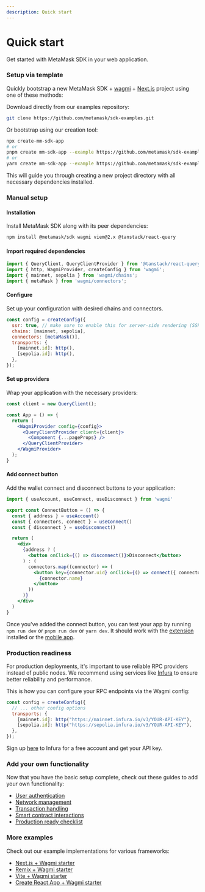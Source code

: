 ```yaml
---
description: Quick start 
---
```


# Quick start

Get started with MetaMask SDK in your web application.

### Setup via template

Quickly bootstrap a new MetaMask SDK + [wagmi](https://wagmi.sh/) + [Next.js](https://nextjs.org/) project using one of these methods:

Download directly from our examples repository:
```bash
git clone https://github.com/metamask/sdk-examples.git
```

Or bootstrap using our creation tool:
```bash
npx create-mm-sdk-app
# or
pnpm create mm-sdk-app --example https://github.com/metamask/sdk-examples/tree/main/demo-app
# or
yarn create mm-sdk-app --example https://github.com/metamask/sdk-examples/tree/main/demo-app
```

This will guide you through creating a new project directory with all necessary dependencies installed.

### Manual setup

#### Installation

Install MetaMask SDK along with its peer dependencies:

```bash
npm install @metamask/sdk wagmi viem@2.x @tanstack/react-query
```

#### Import required dependencies

```jsx
import { QueryClient, QueryClientProvider } from '@tanstack/react-query';
import { http, WagmiProvider, createConfig } from 'wagmi';
import { mainnet, sepolia } from 'wagmi/chains';
import { metaMask } from 'wagmi/connectors';
```

#### Configure

Set up your configuration with desired chains and connectors.

```jsx
const config = createConfig({
  ssr: true, // make sure to enable this for server-side rendering (SSR) applications
  chains: [mainnet, sepolia],
  connectors: [metaMask()],
  transports: {
    [mainnet.id]: http(),
    [sepolia.id]: http(),
  },
});
```

#### Set up providers

Wrap your application with the necessary providers:

```jsx
const client = new QueryClient();

const App = () => {
  return (
    <WagmiProvider config={config}>
      <QueryClientProvider client={client}>
        <Component {...pageProps} />
      </QueryClientProvider>
    </WagmiProvider>
  );
}
```

#### Add connect button

Add the wallet connect and disconnect buttons to your application:

```jsx
import { useAccount, useConnect, useDisconnect } from 'wagmi'

export const ConnectButton = () => {
  const { address } = useAccount()
  const { connectors, connect } = useConnect()
  const { disconnect } = useDisconnect()

  return (
    <div>
      {address ? (
        <button onClick={() => disconnect()}>Disconnect</button>
      ) : (
        connectors.map((connector) => (
          <button key={connector.uid} onClick={() => connect({ connector })}>
            {connector.name}
          </button>
        ))
      )}
    </div>
  )
}
```

Once you've added the connect button, you can test your app by running `npm run dev` or `pnpm run dev` or `yarn dev`.
It should work with the [extension](https://metamask.io/download/) installed or the [mobile app](https://metamask.io/download/).

### Production readiness

For production deployments, it's important to use reliable RPC providers instead of public nodes. We recommend using services like [Infura](https://infura.io/) to ensure better reliability and performance. 

This is how you can configure your RPC endpoints via the Wagmi config:

```jsx
const config = createConfig({
  // ... other config options
  transports: {
    [mainnet.id]: http("https://mainnet.infura.io/v3/YOUR-API-KEY"),
    [sepolia.id]: http("https://sepolia.infura.io/v3/YOUR-API-KEY"),
  },
});
```

Sign up [here](https://infura.io/) to Infura for a free account and get your API key.

### Add your own functionality

Now that you have the basic setup complete, check out these guides to add your own functionality:

- [User authentication](/sdk/guides/user-authentication)
- [Network management](/sdk/guides/manage-networks)
- [Transaction handling](/sdk/guides/handle-transactions)
- [Smart contract interactions](/sdk/guides/interact-with-contracts)
- [Production ready checklist](/sdk/guides/production-ready)

### More examples

Check out our example implementations for various frameworks:

- [Next.js + Wagmi starter](/sdk/examples/nextjs)
- [Remix + Wagmi starter](/sdk/examples/remix)
- [Vite + Wagmi starter](/sdk/examples/vite)
- [Create React App + Wagmi starter](/sdk/examples/create-react-app)
